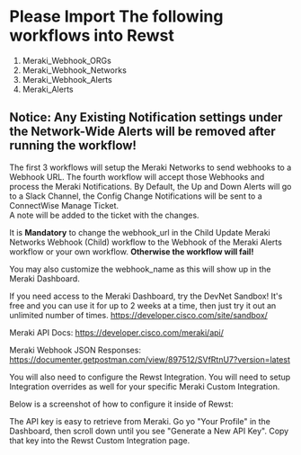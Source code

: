 # Please Import The following workflows into Rewst
1. Meraki_Webhook_ORGs
2. Meraki_Webhook_Networks
3. Meraki_Webhook_Alerts
4. Meraki_Alerts

## Notice: Any Existing Notification settings under the Network-Wide Alerts will be removed after running the workflow! 

The first 3 workflows will setup the Meraki Networks to send webhooks to a Webhook URL. The fourth workflow will accept those Webhooks and process the Meraki Notifications.
By Default, the Up and Down Alerts will go to a Slack Channel, the Config Change Notifications will be sent to a ConnectWise Manage Ticket.  
A note will be added to the ticket with the changes. 

It is **Mandatory** to change the webhook_url in the Child Update Meraki Networks Webhook (Child) workflow to the Webhook of the Meraki Alerts workflow or your own workflow. 
**Otherwise the workflow will fail!**

You may also customize the webhook_name as this will show up in the Meraki Dashboard. 

If you need access to the Meraki Dashboard, try the DevNet Sandbox! It's free and you can use it for up to 2 weeks at a time, then just try it out an unlimited number of times.
https://developer.cisco.com/site/sandbox/

Meraki API Docs:
https://developer.cisco.com/meraki/api/

Meraki Webhook JSON Responses:
https://documenter.getpostman.com/view/897512/SVfRtnU7?version=latest

You will also need to configure the Rewst Integration. You will need to setup Integration overrides as well for your specific Meraki Custom Integration.

Below is a screenshot of how to configure it inside of Rewst:




The API key is easy to retrieve from Meraki. Go yo "Your Profile" in the Dashboard, then scroll down until you see "Generate a New API Key". Copy that key into the Rewst Custom Integration page. 
